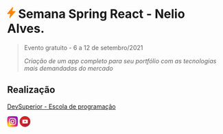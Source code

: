 # ![DevSuperior logo](https://raw.githubusercontent.com/devsuperior/bds-assets/main/ds/devsuperior-logo-small.png) Semana Spring React - Nelio Alves.
> Evento gratuito - 6 a 12 de setembro/2021
> 
>  *Criação de um app completo para seu portfólio com as tecnologias mais demandadas do mercado*

## Realização
[DevSuperior - Escola de programação](https://devsuperior.com.br)

[![DevSuperior no Instagram](https://raw.githubusercontent.com/devsuperior/bds-assets/main/ds/ig-icon.png)](https://instagram.com/devsuperior.ig)
[![DevSuperior no Youtube](https://raw.githubusercontent.com/devsuperior/bds-assets/main/ds/yt-icon.png)](https://youtube.com/devsuperior)
